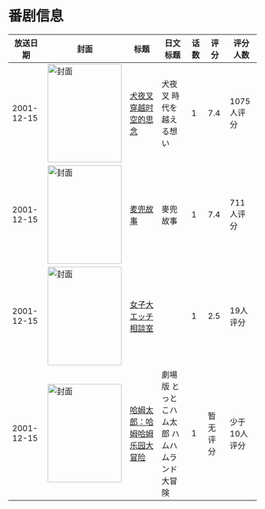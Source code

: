 # 番剧信息

|放送日期|封面|标题|日文标题|话数|评分|评分人数|
|---|---|---|---|---|---|---|
|2001-12-15|<img src="//lain.bgm.tv/pic/cover/c/dd/46/18617_F9cvF.jpg" alt="封面" style="width:150px;height:200px;object-fit:cover;">|[犬夜叉 穿越时空的思念](https://bangumi.tv/subject/18617)|犬夜叉 時代を越える想い|1|7.4|1075人评分|
|2001-12-15|<img src="//lain.bgm.tv/pic/cover/c/4c/cf/47144_402XA.jpg" alt="封面" style="width:150px;height:200px;object-fit:cover;">|[麦兜故事](https://bangumi.tv/subject/47144)|麥兜故事|1|7.4|711人评分|
|2001-12-15|<img src="/img/no_icon_subject.png" alt="封面" style="width:150px;height:200px;object-fit:cover;">|[女子大エッチ相談室](https://bangumi.tv/subject/111849)||1|2.5|19人评分|
|2001-12-15|<img src="//lain.bgm.tv/pic/cover/c/8a/e1/317785_0t87O.jpg" alt="封面" style="width:150px;height:200px;object-fit:cover;">|[哈姆太郎：哈姆哈姆乐园大冒险](https://bangumi.tv/subject/317785)|劇場版 とっとこハム太郎 ハムハムランド大冒険|1|暂无评分|少于10人评分|
